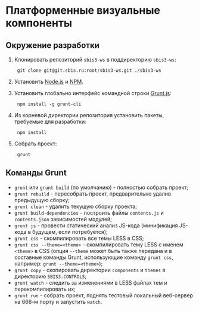 # Платформенные визуальные компоненты

## Окружение разработки

1. Клонировать репозиторий `sbis3-ws` в поддиректорию `sbis3-ws`:

        git clone git@git.sbis.ru:root/sbis3-ws.git ./sbis3-ws

2. Установить [Node.js](http://nodejs.org/) и [NPM](http://npmjs.com).

3. Установить глобально интерфейс командной строки [Grunt.js](http://gruntjs.com):

        npm install -g grunt-cli

4. Из корневой директории репозитория установить пакеты, требуемые для разработки:

        npm install

5. Собрать проект:

        grunt

## Команды Grunt

- `grunt` или `grunt build` (по умолчанию) - полностью собрать проект;
- `grunt rebuild` - пересобрать проект, предварительно удалив предыдущую сборку;
- `grunt clean` - удалить текущую сборку проекта;
- `grunt build-dependencies` - построить файлы `contents.js` и `contents.json` зависимостей модулей;
- `grunt js` - провести статический анализ JS-кода (минификация JS-кода в будущем, если потребуется);
- `grunt css` - скомпилировать все темы LESS в CSS;
- `grunt css --theme=<theme>` - скомпилировать тему LESS с именем `<theme>` в CSS (опция `--theme` может быть
также передана и в составные команды Grunt, использующие команду `grunt css`, например: `grunt --theme=<theme>`);
- `grunt copy` - скопировать директории `components` и `themes` в директорию `SBIS3.CONTROLS`;
- `grunt watch` - следить за изменениями в LESS файлах тем и перекомпилировать их;
- `grunt run` - собрать проект, поднять тестовый локальный веб-сервер на 666-м порту и запустить `watch`.